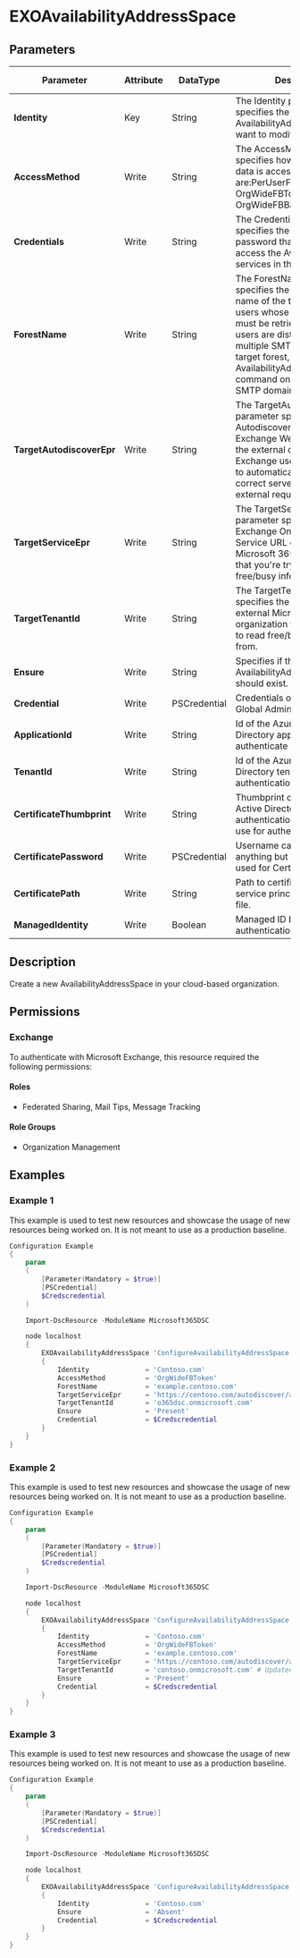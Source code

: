 ﻿# EXOAvailabilityAddressSpace

## Parameters

| Parameter | Attribute | DataType | Description | Allowed Values |
| --- | --- | --- | --- | --- |
| **Identity** | Key | String | The Identity parameter specifies the AvailabilityAddressSpace you want to modify. | |
| **AccessMethod** | Write | String | The AccessMethod parameter specifies how the free/busy data is accessed. Valid values are:PerUserFB, OrgWideFB, OrgWideFBToken, OrgWideFBBasic,InternalProxy | `PerUserFB`, `OrgWideFB`, `OrgWideFBToken`, `OrgWideFBBasic`, `InternalProxy` |
| **Credentials** | Write | String | The Credentials parameter specifies the username and password that's used to access the Availability services in the target forest. | |
| **ForestName** | Write | String | The ForestName parameter specifies the SMTP domain name of the target forest for users whose free/busy data must be retrieved. If your users are distributed among multiple SMTP domains in the target forest, run the Add-AvailabilityAddressSpace command once for each SMTP domain. | |
| **TargetAutodiscoverEpr** | Write | String | The TargetAutodiscoverEpr parameter specifies the Autodiscover URL of Exchange Web Services for the external organization. Exchange uses Autodiscover to automatically detect the correct server endpoint for external requests. | |
| **TargetServiceEpr** | Write | String | The TargetServiceEpr parameter specifies the Exchange Online Calendar Service URL of the external Microsoft 365 organization that you're trying to read free/busy information from. | |
| **TargetTenantId** | Write | String | The TargetTenantID parameter specifies the tenant ID of the external Microsoft 365 organization that you're trying to read free/busy information from. | |
| **Ensure** | Write | String | Specifies if this AvailabilityAddressSpace should exist. | `Present`, `Absent` |
| **Credential** | Write | PSCredential | Credentials of the Exchange Global Admin | |
| **ApplicationId** | Write | String | Id of the Azure Active Directory application to authenticate with. | |
| **TenantId** | Write | String | Id of the Azure Active Directory tenant used for authentication. | |
| **CertificateThumbprint** | Write | String | Thumbprint of the Azure Active Directory application's authentication certificate to use for authentication. | |
| **CertificatePassword** | Write | PSCredential | Username can be made up to anything but password will be used for CertificatePassword | |
| **CertificatePath** | Write | String | Path to certificate used in service principal usually a PFX file. | |
| **ManagedIdentity** | Write | Boolean | Managed ID being used for authentication. | |

## Description

Create a new AvailabilityAddressSpace in your cloud-based organization.

## Permissions

### Exchange

To authenticate with Microsoft Exchange, this resource required the following permissions:

#### Roles

- Federated Sharing, Mail Tips, Message Tracking

#### Role Groups

- Organization Management

## Examples

### Example 1

This example is used to test new resources and showcase the usage of new resources being worked on.
It is not meant to use as a production baseline.

```powershell
Configuration Example
{
    param
    (
        [Parameter(Mandatory = $true)]
        [PSCredential]
        $Credscredential
    )

    Import-DscResource -ModuleName Microsoft365DSC

    node localhost
    {
        EXOAvailabilityAddressSpace 'ConfigureAvailabilityAddressSpace'
        {
            Identity              = 'Contoso.com'
            AccessMethod          = 'OrgWideFBToken'
            ForestName            = 'example.contoso.com'
            TargetServiceEpr      = 'https://contoso.com/autodiscover/autodiscover.xml'
            TargetTenantId        = 'o365dsc.onmicrosoft.com'
            Ensure                = 'Present'
            Credential            = $Credscredential
        }
    }
}
```

### Example 2

This example is used to test new resources and showcase the usage of new resources being worked on.
It is not meant to use as a production baseline.

```powershell
Configuration Example
{
    param
    (
        [Parameter(Mandatory = $true)]
        [PSCredential]
        $Credscredential
    )

    Import-DscResource -ModuleName Microsoft365DSC

    node localhost
    {
        EXOAvailabilityAddressSpace 'ConfigureAvailabilityAddressSpace'
        {
            Identity              = 'Contoso.com'
            AccessMethod          = 'OrgWideFBToken'
            ForestName            = 'example.contoso.com'
            TargetServiceEpr      = 'https://contoso.com/autodiscover/autodiscover.xml'
            TargetTenantId        = 'contoso.onmicrosoft.com' # Updated Property
            Ensure                = 'Present'
            Credential            = $Credscredential
        }
    }
}
```

### Example 3

This example is used to test new resources and showcase the usage of new resources being worked on.
It is not meant to use as a production baseline.

```powershell
Configuration Example
{
    param
    (
        [Parameter(Mandatory = $true)]
        [PSCredential]
        $Credscredential
    )

    Import-DscResource -ModuleName Microsoft365DSC

    node localhost
    {
        EXOAvailabilityAddressSpace 'ConfigureAvailabilityAddressSpace'
        {
            Identity              = 'Contoso.com'
            Ensure                = 'Absent'
            Credential            = $Credscredential
        }
    }
}
```

